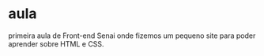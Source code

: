 # aula
primeira aula de Front-end Senai onde fizemos um pequeno site para poder aprender sobre HTML e CSS.

